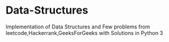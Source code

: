 # Data-Structures
Implementation of Data Structures and Few problems from leetcode,Hackerrank,GeeksForGeeks with Solutions in Python 3
